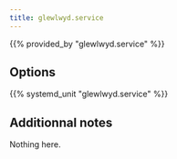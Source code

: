 ```yaml
---
title: glewlwyd.service
---
```


{{% provided_by "glewlwyd.service" %}}

## Options

{{% systemd_unit "glewlwyd.service" %}}

## Additionnal notes

Nothing here.
